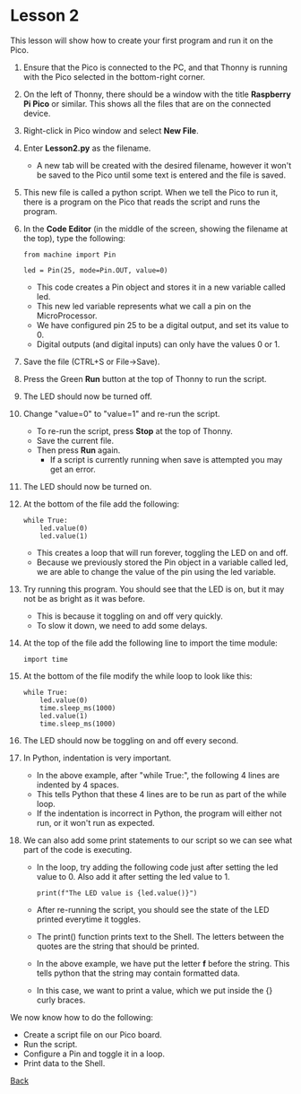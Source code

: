 # Lesson 2
This lesson will show how to create your first program and run it on the Pico.

1. Ensure that the Pico is connected to the PC, and that Thonny is running with the Pico selected in the bottom-right corner.
0. On the left of Thonny, there should be a window with the title __Raspberry Pi Pico__ or similar. This shows all the files that are on the connected device.
0. Right-click in Pico window and select __New File__.
0. Enter __Lesson2.py__ as the filename.
    - A new tab will be created with the desired filename, however it won't be saved to the Pico until some text is entered and the file is saved.
0. This new file is called a python script. When we tell the Pico to run it, there is a program on the Pico that reads the script and runs the program.
0. In the __Code Editor__ (in the middle of the screen, showing the filename at the top), type the following:
    
    ```
    from machine import Pin

    led = Pin(25, mode=Pin.OUT, value=0)
    ```
    - This code creates a Pin object and stores it in a new variable called led.
    - This new led variable represents what we call a pin on the MicroProcessor.
    - We have configured pin 25 to be a digital output, and set its value to 0.
    - Digital outputs (and digital inputs) can only have the values 0 or 1.
0. Save the file (CTRL+S or File->Save).
0. Press the Green __Run__ button at the top of Thonny to run the script.
0. The LED should now be turned off.
0. Change "value=0" to "value=1" and re-run the script.
    - To re-run the script, press __Stop__ at the top of Thonny.
    - Save the current file.
    - Then press __Run__ again.
        - If a script is currently running when save is attempted you may get an error.
0. The LED should now be turned on.
0. At the bottom of the file add the following:

    ```
    while True:
        led.value(0)
        led.value(1)
    ```
    - This creates a loop that will run forever, toggling the LED on and off.
    - Because we previously stored the Pin object in a variable called led, we are able to change the value of the pin using the led variable.
0. Try running this program. You should see that the LED is on, but it may not be as bright as it was before.
    - This is because it toggling on and off very quickly.
    - To slow it down, we need to add some delays.
0. At the top of the file add the following line to import the time module:
    
    ```
    import time
    ```
0. At the bottom of the file modify the while loop to look like this:

    ```
    while True:
        led.value(0)
        time.sleep_ms(1000)
        led.value(1)
        time.sleep_ms(1000)
    ```
0. The LED should now be toggling on and off every second.
0. In Python, indentation is very important.
    - In the above example, after "while True:", the following 4 lines are indented by 4 spaces.
    - This tells Python that these 4 lines are to be run as part of the while loop.
    - If the indentation is incorrect in Python, the program will either not run, or it won't run as expected.
0. We can also add some print statements to our script so we can see what part of the code is executing.
    - In the loop, try adding the following code just after setting the led value to 0. Also add it after setting the led value to 1.

        ```
        print(f"The LED value is {led.value()}")
        ```
    - After re-running the script, you should see the state of the LED printed everytime it toggles.
    - The print() function prints text to the Shell. The letters between the quotes are the string that should be printed.
    - In the above example, we have put the letter __f__ before the string. This tells python that the string may contain formatted data.
    - In this case, we want to print a value, which we put inside the {} curly braces.

We now know how to do the following:
- Create a script file on our Pico board.
- Run the script.
- Configure a Pin and toggle it in a loop.
- Print data to the Shell.

[Back](../README.md)